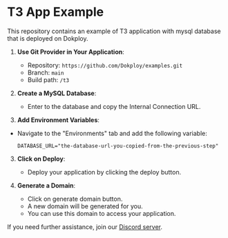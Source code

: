# T3 App Example

This repository contains an example of T3 application with mysql database that is deployed on Dokploy.

1. **Use Git Provider in Your Application**:

   - Repository: `https://github.com/Dokploy/examples.git`
   - Branch: `main`
   - Build path: `/t3`

2. **Create a MySQL Database**:

   - Enter to the database and copy the Internal Connection URL.

3. **Add Environment Variables**:

- Navigate to the "Environments" tab and add the following variable:
  ```plaintext
  DATABASE_URL="the-database-url-you-copied-from-the-previous-step"
  ```

3. **Click on Deploy**:

   - Deploy your application by clicking the deploy button.

4. **Generate a Domain**:
   - Click on generate domain button.
   - A new domain will be generated for you.
   - You can use this domain to access your application.

If you need further assistance, join our [Discord server](https://discord.com/invite/2tBnJ3jDJc).

